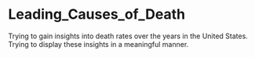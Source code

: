 # Leading_Causes_of_Death
Trying to gain insights into death rates over the years in the United States.
Trying to display these insights in a meaningful manner.
